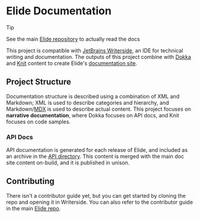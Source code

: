 
# Elide Documentation

> [!TIP]
> See the main [Elide repository](https://github.com/elide-dev/elide) to actually read the docs

This project is compatible with [JetBrains Writerside](https://www.jetbrains.com/writerside/), an IDE for technical writing and documentation. The outputs
of this project combine with [Dokka](https://github.com/Kotlin/dokka) and [Knit](https://github.com/Kotlin/kotlinx-knit) content to create Elide's [documentation site](https://docs.elide.dev).

## Project Structure

Documentation structure is described using a combination of XML and Markdown; XML is used to describe categories and
hierarchy, and Markdown/[MDX](https://mdxjs.com/) is used to describe actual content. This project focuses on
**narrative documentation**, where Dokka focuses on API docs, and Knit focuses on code samples.

### API Docs

API documentation is generated for each release of Elide, and included as an archive in the [API directory](./API). This content is merged with the main doc site content on-build, and it is published in unison.

## Contributing

There isn't a contributor guide yet, but you can get started by cloning the repo and opening it in Writerside. You can also refer to the contributor guide in the main [Elide repo](https://github.com/elide-dev/elide).

